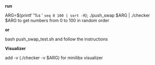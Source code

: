 **run**

ARG=$(printf '%s ' `seq 0 100 | sort -R`); ./push_swap $ARG | ./checker $ARG
to get numbers from 0 to 100 in random order

**or**

bash push_swap_test.sh and follow the instructions

**Visualizer**

add -v (./checker -v $ARG) for minilibx visualizer
